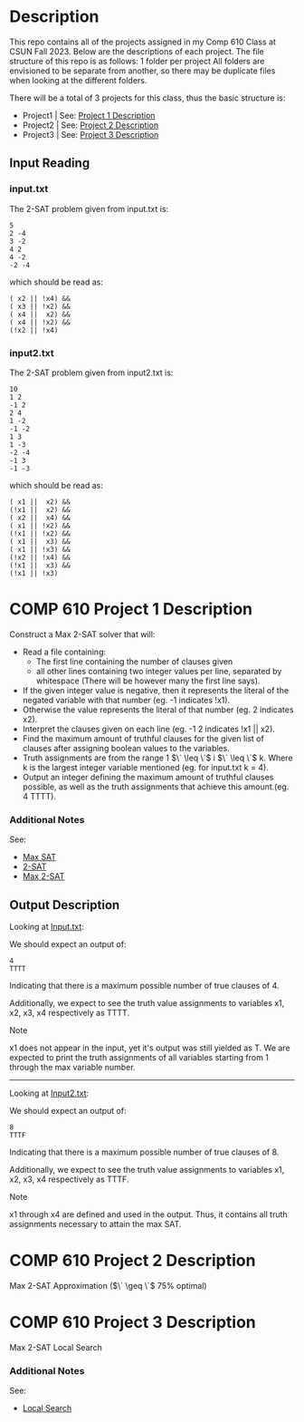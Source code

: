 # Description

This repo contains all of the projects assigned in my Comp 610 Class at CSUN Fall 2023. Below are the descriptions of each project.
The file structure of this repo is as follows:
1 folder per project
All folders are envisioned to be separate from another, so there may be duplicate files when looking at the different folders.

There will be a total of 3 projects for this class, thus the basic structure is:
* Project1 | See: [Project 1 Description](#comp-610-project-1-description)
* Project2 | See: [Project 2 Description](#comp-610-project-2-description)
* Project3 | See: [Project 3 Description](#comp-610-project-3-description)

## Input Reading

### input.txt
The 2-SAT problem given from input.txt is:
```
5
2 -4
3 -2
4 2
4 -2
-2 -4
```
which should be read as:
```
( x2 || !x4) &&
( x3 || !x2) &&
( x4 ||  x2) &&
( x4 || !x2) &&
(!x2 || !x4)
```

### input2.txt

The 2-SAT problem given from input2.txt is:
```
10
1 2
-1 2
2 4
1 -2
-1 -2
1 3
1 -3
-2 -4
-1 3
-1 -3
```
which should be read as:
```
( x1 ||  x2) &&
(!x1 ||  x2) &&
( x2 ||  x4) &&
( x1 || !x2) &&
(!x1 || !x2) &&
( x1 ||  x3) &&
( x1 || !x3) &&
(!x2 || !x4) &&
(!x1 ||  x3) &&
(!x1 || !x3)
```
# COMP 610 Project 1 Description

Construct a Max 2-SAT solver that will:
* Read a file containing:
    * The first line containing the number of clauses given
    * all other lines containing two integer values per line, separated by whitespace (There will be however many the first line says).
* If the given integer value is negative, then it represents the literal of the negated variable with that number (eg. -1 indicates !x1).
* Otherwise the value represents the literal of that number (eg. 2 indicates x2).
* Interpret the clauses given on each line (eg. -1 2 indicates !x1 || x2).
* Find the maximum amount of truthful clauses for the given list of clauses after assigning boolean values to the variables.
* Truth assignments are from the range 1 $\` \leq \`$ i $\` \leq \`$ k. Where k is the largest integer variable mentioned (eg. for input.txt k = 4). 
* Output an integer defining the maximum amount of truthful clauses possible, as well as the truth assignments that achieve this amount.(eg. 4 TTTT).

### Additional Notes

See: 
* [Max SAT](https://en.wikipedia.org/wiki/Maximum_satisfiability_problem)
* [2-SAT](https://en.wikipedia.org/wiki/2-satisfiability)
* [Max 2-SAT](https://en.wikipedia.org/wiki/2-satisfiability#Maximum-2-satisfiability)

## Output Description

Looking at [Input.txt](#inputtxt):

We should expect an output of:
```
4
TTTT
```
Indicating that there is a maximum possible number of true clauses of 4.

Additionally, we expect to see the truth value assignments to variables x1, x2, x3, x4 respectively as TTTT.

> [!NOTE]
> x1 does not appear in the input, yet it's output was still yielded as T.
> We are expected to print the truth assignments of all variables starting from 1 through the max variable number.

---

Looking at [Input2.txt](#input2txt):

We should expect an output of:
```
8
TTTF
```
Indicating that there is a maximum possible number of true clauses of 8.

Additionally, we expect to see the truth value assignments to variables x1, x2, x3, x4 respectively as TTTF.

> [!NOTE]
> x1 through x4 are defined and used in the output. Thus, it contains all truth assignments necessary to attain the max SAT.

# COMP 610 Project 2 Description

Max 2-SAT Approximation ($\` \geq \`$ 75% optimal)

# COMP 610 Project 3 Description

Max 2-SAT Local Search

### Additional Notes

See: 
* [Local Search](https://en.wikipedia.org/wiki/Local_search_(optimization))